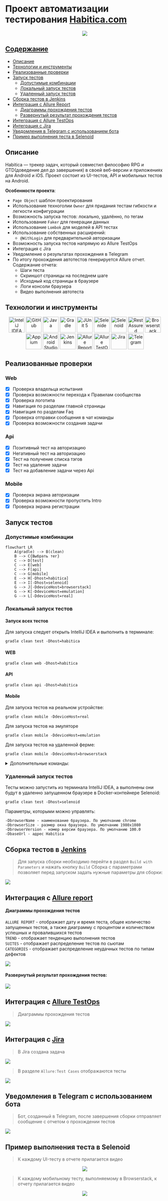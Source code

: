 <h1>Проект автоматизации тестирования <a target="_blank" href="https://habitica.com/"> Habitica.com </a> </h1>

<p align="center">
<a href="https://habitica.com/"><img src="images/logo/habitica_logo.png"  >
</p>

## Содержание
+ [Описание](#Описание)
+ [Технологии и инструменты](#Технологии-и-инструменты)
+ [Реализованные проверки](#Реализованные-проверки)
+ [Запуск тестов](#Запуск-тестов)
    + [Допустимые комбинации](#Допустимые-комбинации)
    + [Локальный запуск тестов](#Локальный-запуск-тестов)
    + [Удаленный запуск тестов](#Удаленный-запуск-тестов)
+ [Cборка тестов в Jenkins](#Cборка-тестов-в-Jenkins)
+ [Интеграция с Allure Report](#интеграция-с-allure-report)
    + [Диаграммы прохождения тестов](#Диаграммы-прохождения-тестов)
    + [Развернутый результат прохождения тестов](#Развернутый-результат-прохождения-тестов)
+ [Интеграция с Allure TestOps](#Интеграция-с-Allure-TestOps)
+ [Интеграция с Jira](#Интеграция-с-Jira)
+ [Уведомления в Telegram с использованием бота](#Уведомления-в-Telegram-с-использованием-бота)
+ [Пример выполнения теста в Selenoid](#Пример-выполнения-теста-в-Selenoid)
  

## Описание
Habitica — трекер задач, который совместил философию RPG и GTD(доведение дел до завершения) в своей веб-версии и приложениях для Android и iOS.
Проект состоит из UI-тестов, API и мобильных тестов на Android. <br/>

**Особенности проекта**:
- `Page Object` шаблон проектирования
- Использование техноголии `Owner` для придания тестам гибкости и легкости конфигурации
- Возможность запуска тестов: локально, удалённо, по тегам
- Использование `Faker` для генерации данных
- Использование `Lombok` для моделей в API тестах
- Использование собственных расширений:
    - `@WithLogin` для предварительной авторизации
- Возможность запуска тестов напрямую из Allure TestOps
- Интеграция с Jira
- Уведомление о результатах прохождения в Telegram
- По итогу прохождения автотестов генерируется Allure отчет. Содержание отчета:
    - Шаги теста
    - Скриншот страницы на последнем шаге
    - Исходный код страницы в браузере
    - Логи консоли браузера
    - Видео выполнения автотеста

## Технологии и инструменты

<div align="center">
<a href="https://www.jetbrains.com/idea/"><img alt="InteliJ IDEA" height="50" src="images/logo/Idea.svg" width="50"/></a>
<a href="https://github.com/"><img alt="GitHub" height="50" src="images/logo/GitHub.svg" width="50"/></a>  
<a href="https://www.java.com/"><img alt="Java" height="50" src="images/logo/Java.svg" width="50"/></a>
<a href="https://gradle.org/"><img alt="Gradle" height="50" src="images/logo/Gradle.svg" width="50"/></a>  
<a href="https://junit.org/junit5/"><img alt="JUnit 5" height="50" src="images/logo/Junit5.svg" width="50"/></a>
<a href="https://selenide.org/"><img alt="Selenide" height="50" src="images/logo/Selenide.svg" width="50"/></a>
<a href="https://aerokube.com/selenoid/"><img alt="Selenoid" height="50" src="images/logo/Selenoid.svg" width="50"/></a>
<a href="https://rest-assured.io/"><img alt="RestAssured" height="50" src="images/logo/RestAssured.svg" width="50"/></a>
<a href="https://www.browserstack.com/"><img alt="Browserstack" height="50" src="images/logo/Browserstack.svg" width="50"/></a>
<a href="https://appium.io/"><img alt="Appium" height="50" src="images/logo/Appium.svg" width="50"/></a>
<a href="https://developer.android.com/studio"><img alt="Android Studio" height="50" src="images/logo/Android_Studio.svg" width="50"/></a>
<a href="https://www.jenkins.io/"><img alt="Jenkins" height="50" src="images/logo/Jenkins.svg" width="50"/></a>
<a href="https://github.com/allure-framework/"><img alt="Allure Report" height="50" src="images/logo/Allure.svg" width="50"/></a>
<a href="https://qameta.io/"><img alt="Allure TestOps" height="50" src="images/logo/Allure_TO.svg" width="50"/></a>
<a href="https://www.atlassian.com/software/jira"><img alt="Jira" height="50" src="images/logo/Jira.svg" width="50"/></a>  
<a href="https://telegram.org/"><img alt="Telegram" height="50" src="images/logo/Telegram.svg" width="50"/></a>
</div>

## Реализованные проверки
### Web
- [x] Проверка владельца испытания
- [x] Проверка возможности перехода к Правилам сообщества
- [x] Проверка логотипа
- [x] Навигация по разделам главной страницы
- [x] Навигация по разделам Faq
- [x] Проверка отправки сообщения в чат команды
- [x] Проверка возможности создания задачи

### Api
- [x] Позитивный тест на авторизацию
- [x] Негативный тест на авторизацию
- [x] Тест на получение списка тэгов
- [x] Тест на удаление задачи
- [x] Тест на добавление задачи через Api

### Mobile
- [x] Проверка экрана авторизации
- [x] Проверка возможности пропустить Intro
- [x] Проверка экрана регистрации

## Запуск тестов

### Допустимые комбинации

```mermaid 
flowchart LR
    A(gradle) --> B(clean)
    B --> C{Выбрать тег}
    C --> D[test]
    C --> E[web]
    C --> F[api]
    C --> G[mobile]
    E --> H[-Dhost=habitica]
    E --> I[-Dhost=selenoid]
    G --> J[-DdeviceHost=browserstack]
    G --> K[-DdeviceHost=emulation]
    G --> L[-DdeviceHost=real]
```

### Локальный запуск тестов
#### Запуск всех тестов

Для запуска следует открыть IntelliJ IDEA и выполнить в терминале:
```
gradle clean test -Dhost=habitica
```

#### WEB

```
gradle clean web -Dhost=habitica
```

#### API
```
gradle clean api -Dhost=habitica
```

#### Mobile
Для запуска тестов на реальном устройстве:
```
gradle clean mobile -DdeviceHost=real
```
Для запуска тестов на эмуляторе
```
gradle clean mobile -DdeviceHost=emulation
```
Для запуска тестов на удаленной ферме:
```
gradle clean mobile -DdeviceHost=browserstack
```

<details>
   <summary>Дополнительные команды:</summary>
  
1. Выполнить запрос на формирование отчета:
```
gradle allureReport
```
2. Открыть отчет в браузере:
```
gradle allureServe
```

</details>

### Удаленный запуск тестов
Тесты можно запустить из терминала IntelliJ IDEA, а выполнены они будут в удаленно запущенном браузере в Docker-контейнере Selenoid:

```
gradle clean test -Dhost=selenoid
```

Параметры, которыми можно управлять:
```
-DbrowserName - наименование браузера. По умолчанию chrome
-DbrowserSize - размер окна браузера. По умолчанию 1980x1080
-DbrowserVersion - номер версии браузера. По умолчанию 100.0
-DbaseUrl - адрес Habitica
```

## Cборка тестов в <b><a target="_blank" href="https://jenkins.autotests.cloud/job/27-Ga9nrad-HabiticaPatent/">Jenkins</a></b>

>Для запуска сборки необходимо перейти в раздел `Build with Parameters` и нажать кнопку `Build`
>Сборка с параметрами позволяет перед запуском задать нужные параметры для сборки:
 
<img src="images/screenshots/">

## Интеграция с <b><a target="_blank" href=" ">Allure report</a></b>
#### Диаграммы прохождения тестов
`ALLURE REPORT` - отображает дату и время теста, общее количество запущенных тестов, а также диаграмму с процентом и количеством успешных и провалившихся тестов <br/>
`TREND` - отображает тенденцию выполнения тестов<br/>
`SUITES` - отображает распределение тестов по сьютам <br/>
`CATEGORIES` - отображает распределение неудачных тестов по типам дефектов

<img src="images/screenshots/">

#### Развернутый результат прохождения тестов:

<img src="images/screenshots/">


## Интеграция с <b><a target="_blank" href=" ">Allure TestOps</a></b>

>Диаграммы прохождения тестов
>
<img src="images/screenshots/">

## Интеграция с <b><a target="_blank" href=" ">Jira</a></b>

>В Jira создана задача
>
<img src="images/screenshots/">

>В разделе `Allure:Test Cases` отображаются тесты
<img src="images/screenshots/">

## Уведомления в Telegram с использованием бота

> Бот, созданный в Telegram, после завершения сборки отправляет сообщение с отчетом о прохождении тестов
> 
<img src="images/screenshots/">

## Пример выполнения теста в Selenoid

> К каждому UI-тесту в отчете прилагается видео
<p align="center">
  <img src="images/video/">
</p>

> К каждому мобильному тесту, выполняемому в Browserstack, к отчету прилагается видео
<p align="center">
  <img src="images/video/">
</p>
